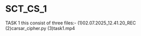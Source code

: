 # SCT_CS_1
TASK 1
this consist of three files:-   (1)02.07.2025_12.41.20_REC   (2)carsar_cipher.py   (3)task1.mp4
